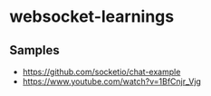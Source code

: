 # websocket-learnings

## Samples
- https://github.com/socketio/chat-example
- https://www.youtube.com/watch?v=1BfCnjr_Vjg

